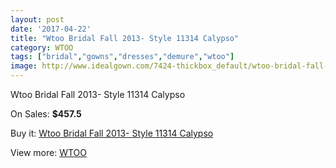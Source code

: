 ```yaml
---
layout: post
date: '2017-04-22'
title: "Wtoo Bridal Fall 2013- Style 11314 Calypso"
category: WTOO
tags: ["bridal","gowns","dresses","demure","wtoo"]
image: http://www.idealgown.com/7424-thickbox_default/wtoo-bridal-fall-2013-style-11314-calypso.jpg
---
```

Wtoo Bridal Fall 2013- Style 11314 Calypso

On Sales: **$457.5**
<a href="https://www.idealgown.com/en/wtoo/3142-wtoo-bridal-fall-2013-style-11314-calypso.html"><amp-img layout="responsive" width="600" height="600" src="//www.idealgown.com/7424-thickbox_default/wtoo-bridal-fall-2013-style-11314-calypso.jpg" alt="Wtoo Bridal Fall 2013- Style 11314 Calypso 0" /></a>
<a href="https://www.idealgown.com/en/wtoo/3142-wtoo-bridal-fall-2013-style-11314-calypso.html"><amp-img layout="responsive" width="600" height="600" src="//www.idealgown.com/7425-thickbox_default/wtoo-bridal-fall-2013-style-11314-calypso.jpg" alt="Wtoo Bridal Fall 2013- Style 11314 Calypso 1" /></a>

Buy it: [Wtoo Bridal Fall 2013- Style 11314 Calypso](https://www.idealgown.com/en/wtoo/3142-wtoo-bridal-fall-2013-style-11314-calypso.html "Wtoo Bridal Fall 2013- Style 11314 Calypso")

View more: [WTOO](https://www.idealgown.com/en/39-wtoo "WTOO")